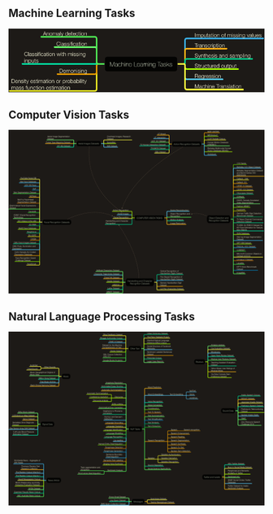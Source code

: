 ## Machine Learning Tasks
<p align="center">
<img src="machine_learning_tasks.png" width="700"/>
</p>

## Computer Vision Tasks
<p align="center">
<img src="computer_vision_tasks.png" width="700"/>
</p>


## Natural Language Processing Tasks
<p align="center">
<img src="natural_language_processing_tasks.png" width="700"/>
</p>

